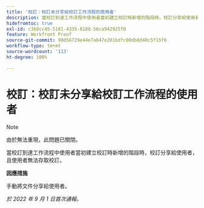 ```yaml
---
title: '校訂：校訂未分享給校訂工作流程的使用者'
description: 當校訂到達工作流程中使用者當初建立校訂時新增的階段時，校訂分享給使用者，且使用者無法存取校訂。
hidefromtoc: true
exl-id: c3b8cc45-5181-4335-8188-56ca942925f0
feature: Workfront Proof
source-git-commit: 98d56729e44e7ab47e201bdfc00db8d40c5f15f6
workflow-type: tm+mt
source-wordcount: '113'
ht-degree: 100%

---
```


# 校訂：校訂未分享給校訂工作流程的使用者

<!--This issue is on the WF and WFP TOCs-->
<!--Requested article-->

>[!NOTE]
>
>由於無法重現，此問題已關閉。

當校訂到達工作流程中使用者當初建立校訂時新增的階段時，校訂分享給使用者，且使用者無法存取校訂。

**因應措施**

手動將文件分享給使用者。

_於 2022 年 9 月 1 日首次通報。_
